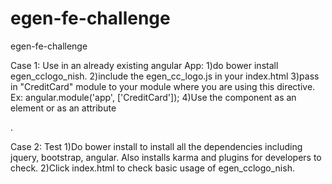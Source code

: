 # egen-fe-challenge
egen-fe-challenge

Case 1: Use in an already existing angular App:
1)do bower install egen_cclogo_nish.
2)include the egen_cc_logo.js in your index.html
3)pass in "CreditCard" module to your module where you are using this directive.
	Ex: angular.module('app', ['CreditCard']);
4)Use the component as an element <cclogo></cclogo> or as an attribute <div cclogo></div>. 

Case 2: Test 
1)Do bower install to install all the dependencies including jquery, bootstrap, angular. Also installs karma and plugins for developers to check.
2)Click index.html to check basic usage of egen_cclogo_nish.